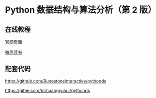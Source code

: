 # Python 数据结构与算法分析（第 2 版）

## 在线教程

[官网页面](https://runestone.academy/runestone/books/published/pythonds/index.html)

[微信读书](https://weread.qq.com/web/reader/9143210071c95624914946bkc81322c012c81e728d9d180)

## 配套代码

<https://github.com/RunestoneInteractive/pythonds>

<https://gitee.com/mrhuangyuhui/pythonds>
